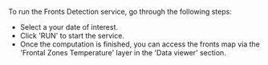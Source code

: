 To run the Fronts Detection service, go through the following steps:

* Select a your date of interest.
* Click 'RUN' to start the service.
* Once the computation is finished, you can access the fronts map via the 'Frontal Zones Temperature' layer in the 'Data viewer' section.
